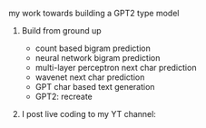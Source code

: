 my work towards building a GPT2 type model

1. Build from ground up
    - count based bigram prediction
    - neural network bigram prediction
    - multi-layer perceptron next char prediction
    - wavenet next char prediction
    - GPT char based text generation
    - GPT2: recreate

2. I post live coding to my YT channel: 
